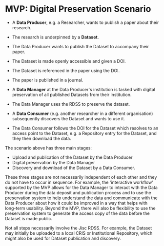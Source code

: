 # MVP: Digital Preservation Scenario

* A **Data Producer**, e.g. a Researcher, wants to publish a paper about their research.

* The research is underpinned by a **Dataset**.

* The Data Producer wants to publish the Dataset to accompany their paper.

* The Dataset is made openly accessible and given a DOI.

* The Dataset is referenced in the paper using the DOI.

* The paper is published in a journal.

* A **Data Manager** at the Data Producer's institution is tasked with digital preservation of all published Datasets from their institution.

* The Data Manager uses the RDSS to preserve the dataset. 

* A **Data Consumer** (e.g. another researcher in a different organisation) subsequently discovers the Dataset and wants to use it.

* The Data Consumer follows the DOI for the Dataset which resolves to an access point to the Dataset, e.g. a Repository entry for the Dataset, and they then download the data.

The scenario above has three main stages:

* Upload and publication of the Dataset by the Data Producer
* Digital preservation by the Data Manager
* Discovery and download of the Dataset by a Data Consumer. 

These three stages are not necessarily independent of each other and they do not have to occur in sequence.  For example, the 'interactive workflow' supported by the MVP allows for the Data Manager to interact with the Data Producer during the data deposit and publication process and to use the preservation system to help understand the data and communicate with the Data Producer about how it could be improved in a way that helps with long-term usability.  Beyond the MVP, there will also be flexibility to use the preservation system to generate the access copy of the data before the Dataset is made public.

Not all steps necessarily involve the Jisc RDSS.  For example, the Dataset may initially be uploaded to a local CRIS or Institutional Repository, which might also be used for Dataset publication and discovery.  